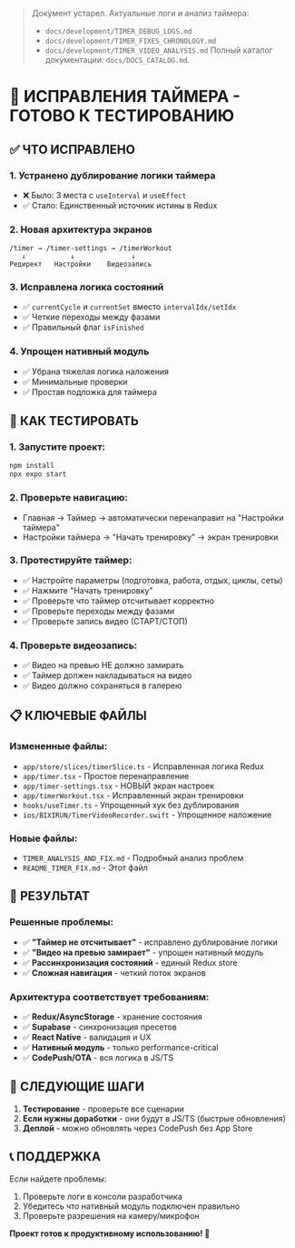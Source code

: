 > Документ устарел. Актуальные логи и анализ таймера:
>
> - `docs/development/TIMER_DEBUG_LOGS.md`
> - `docs/development/TIMER_FIXES_CHRONOLOGY.md`
> - `docs/development/TIMER_VIDEO_ANALYSIS.md` Полный каталог документации:
>   `docs/DOCS_CATALOG.md`.

# 🎯 ИСПРАВЛЕНИЯ ТАЙМЕРА - ГОТОВО К ТЕСТИРОВАНИЮ

## ✅ ЧТО ИСПРАВЛЕНО

### 1. **Устранено дублирование логики таймера**

- ❌ Было: 3 места с `useInterval` и `useEffect`
- ✅ Стало: Единственный источник истины в Redux

### 2. **Новая архитектура экранов**

```
/timer → /timer-settings → /timerWorkout
   ↓           ↓              ↓
Редирект   Настройки    Видеозапись
```

### 3. **Исправлена логика состояний**

- ✅ `currentCycle` и `currentSet` вместо `intervalIdx/setIdx`
- ✅ Четкие переходы между фазами
- ✅ Правильный флаг `isFinished`

### 4. **Упрощен нативный модуль**

- ✅ Убрана тяжелая логика наложения
- ✅ Минимальные проверки
- ✅ Простая подложка для таймера

## 🚀 КАК ТЕСТИРОВАТЬ

### 1. Запустите проект:

```bash
npm install
npx expo start
```

### 2. Проверьте навигацию:

- Главная → Таймер → автоматически перенаправит на "Настройки таймера"
- Настройки таймера → "Начать тренировку" → экран тренировки

### 3. Протестируйте таймер:

- ✅ Настройте параметры (подготовка, работа, отдых, циклы, сеты)
- ✅ Нажмите "Начать тренировку"
- ✅ Проверьте что таймер отсчитывает корректно
- ✅ Проверьте переходы между фазами
- ✅ Проверьте запись видео (СТАРТ/СТОП)

### 4. Проверьте видеозапись:

- ✅ Видео на превью НЕ должно замирать
- ✅ Таймер должен накладываться на видео
- ✅ Видео должно сохраняться в галерею

## 📋 КЛЮЧЕВЫЕ ФАЙЛЫ

### Измененные файлы:

- `app/store/slices/timerSlice.ts` - Исправленная логика Redux
- `app/timer.tsx` - Простое перенаправление
- `app/timer-settings.tsx` - НОВЫЙ экран настроек
- `app/timerWorkout.tsx` - Исправленный экран тренировки
- `hooks/useTimer.ts` - Упрощенный хук без дублирования
- `ios/BIXIRUN/TimerVideoRecorder.swift` - Упрощенное наложение

### Новые файлы:

- `TIMER_ANALYSIS_AND_FIX.md` - Подробный анализ проблем
- `README_TIMER_FIX.md` - Этот файл

## 🎉 РЕЗУЛЬТАТ

### Решенные проблемы:

- ✅ **"Таймер не отсчитывает"** - исправлено дублирование логики
- ✅ **"Видео на превью замирает"** - упрощен нативный модуль
- ✅ **Рассинхронизация состояний** - единый Redux store
- ✅ **Сложная навигация** - четкий поток экранов

### Архитектура соответствует требованиям:

- ✅ **Redux/AsyncStorage** - хранение состояния
- ✅ **Supabase** - синхронизация пресетов
- ✅ **React Native** - валидация и UX
- ✅ **Нативный модуль** - только performance-critical
- ✅ **CodePush/OTA** - вся логика в JS/TS

## 🔧 СЛЕДУЮЩИЕ ШАГИ

1. **Тестирование** - проверьте все сценарии
2. **Если нужны доработки** - они будут в JS/TS (быстрые обновления)
3. **Деплой** - можно обновлять через CodePush без App Store

## 📞 ПОДДЕРЖКА

Если найдете проблемы:

1. Проверьте логи в консоли разработчика
2. Убедитесь что нативный модуль подключен правильно
3. Проверьте разрешения на камеру/микрофон

**Проект готов к продуктивному использованию! 🎯**
